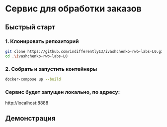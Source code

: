 # Сервис для обработки заказов

## Быстрый старт

### 1. Клонировать репозиторий
```bash
git clone https://github.com/indifferently13/ivashchenko-rwb-labs-L0.git
cd .\ivashchenko-rwb-labs-L0
```

### 2. Собрать и запустить контейнеры
```bash
docker-compose up --build
```

### Сервис будет запущен локально, по адресу:
http://localhost:8888

## Демонстрация
